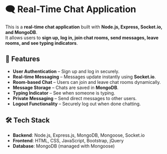 # 🗨️ Real-Time Chat Application  

This is a **real-time chat application** built with **Node.js, Express, Socket.io, and MongoDB**.  
It allows users to **sign up, log in, join chat rooms, send messages, leave rooms, and see typing indicators**.  

## 🚀 Features  
- **User Authentication** – Sign up and log in securely.  
- **Real-time Messaging** – Messages update instantly using **Socket.io**.  
- **Room-based Chat** – Users can join and leave chat rooms dynamically.  
- **Message Storage** – Chats are saved in **MongoDB**.  
- **Typing Indicator** – See when someone is typing.  
- **Private Messaging** – Send direct messages to other users.  
- **Logout Functionality** – Securely log out when done chatting.  

## 🛠️ Tech Stack  
- **Backend**: Node.js, Express.js, MongoDB, Mongoose, Socket.io  
- **Frontend**: HTML, CSS, JavaScript, Bootstrap, jQuery  
- **Database**: MongoDB (managed with Mongoose)  

